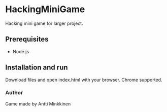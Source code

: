 # HackingMiniGame
Hacking mini game for larger project.

## Prerequisites

- Node.js

## Installation and run
Download files and open index.html with your browser. Chrome supported.

### Author

Game made by Antti Minkkinen
